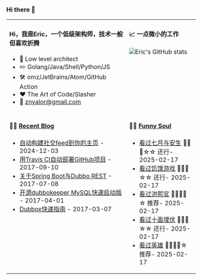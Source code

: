 ### Hi there 👋  
<table  align="center" width="100%">
<tr>
<td valign="top">

#### Hi，我是Eric，一个低级架构师，技术一般但喜欢折腾

- :briefcase: Low level architect<br/>
- :pencil2: Golang/Java/Shell/Python/JS<br/>
- :hammer_and_wrench: omz/JetBrains/Atom/GitHub Action<br/>
- :hearts: The Art of Code/Slasher<br/>
- :email: znyalor@gmail.com<br/>

</td>
<td valign="top">

#### 📈 一点微小的工作

![Eric's GitHub stats](https://github-readme-stats.vercel.app/api?username=zylele&show_icons=true&count_private=true&theme=vue)
  
</td>
</tr>

<tr>
<td valign="top">

#### 🤹‍♀️ <a href="https://zylele.github.io/" target="_blank">Recent Blog</a>

<!-- START_SECTION:blog -->
* <a href='https://zylele.github.io/2024/12/03/%E8%87%AA%E5%8A%A8%E6%9E%84%E5%BB%BA%E7%A4%BE%E4%BA%A4feed%E5%88%B0%E4%BD%A0%E7%9A%84%E4%B8%BB%E9%A1%B5/' target='_blank'>自动构建社交feed到你的主页</a> - 2024-12-03
* <a href='https://zylele.github.io/2017/09/10/%E7%94%A8Travis%20CI%E8%87%AA%E5%8A%A8%E9%83%A8%E7%BD%B2GitHub%E9%A1%B9%E7%9B%AE/' target='_blank'>用Travis CI自动部署GitHub项目</a> - 2017-09-10
* <a href='https://zylele.github.io/2017/07/08/%E5%85%B3%E4%BA%8ESpring%20Boot%E4%B8%8EDubbo%20REST/' target='_blank'>关于Spring Boot与Dubbo REST</a> - 2017-07-08
* <a href='https://zylele.github.io/2017/04/01/%E4%BA%8C%E6%AC%A1%E5%BC%80%E6%BA%90dubbokeeper%20MySQL%E5%BF%AB%E9%80%9F%E5%90%AF%E5%8A%A8%E7%89%88/' target='_blank'>开源dubbokeeper MySQL快速启动版</a> - 2017-04-01
* <a href='https://zylele.github.io/2017/03/07/dubbox%E5%BF%AB%E9%80%9F%E6%8C%87%E5%8D%97/' target='_blank'>Dubbox快速指南</a> - 2017-03-07
<!-- END_SECTION:blog -->
</td>
  
<td valign="top">

#### 🤾‍♂️ <a href="https://movie.douban.com/people/znyalor/collect" target="_blank">Funny Soul</a>

<!-- START_SECTION:douban -->
* <a href='http://movie.douban.com/subject/25827935/' target='_blank'>看过七月与安生</a> 🌟🌟🌟☆☆ 还行- 2025-02-17
* <a href='http://movie.douban.com/subject/3592853/' target='_blank'>看过饥饿游戏</a> 🌟🌟🌟☆☆ 还行- 2025-02-17
* <a href='http://movie.douban.com/subject/1296837/' target='_blank'>看过洪熙官</a> 🌟🌟🌟🌟☆ 推荐- 2025-02-17
* <a href='http://movie.douban.com/subject/1308722/' target='_blank'>看过十面埋伏</a> 🌟🌟🌟☆☆ 还行- 2025-02-17
* <a href='http://movie.douban.com/subject/1306123/' target='_blank'>看过英雄</a> 🌟🌟🌟🌟☆ 推荐- 2025-02-17
<!-- END_SECTION:douban -->
</td>
</tr>
</table>
